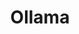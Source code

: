 ---
title: Ollama
categories:
  - other
docs:
  - id: java
    url: https://java.testcontainers.org/modules/ollama/
    example: |
      ```java
      var ollama = new OllamaContainer("ollama/ollama:0.1.26");
      ollama.start();
      ollama.execInContainer("ollama", "pull", "all-minilm");
      ```
  - id: go
    url: https://golang.testcontainers.org/modules/ollama/
    example: |
      ```go
      ollamaContainer, err := ollama.RunContainer(ctx,
              testcontainers.WithImage("ollama/ollama:0.1.26"))
      if err != nil {
            log.Fatalf("failed to start container: %s", err)
      }
      _, _, err = ollamaContainer.Exec(ctx, []string{"ollama", "pull", "all-minilm"})
      ```
description: |
  Ollama makes it easy to get up and running with large language models locally.
---